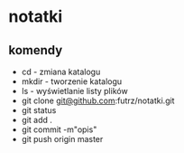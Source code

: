 # notatki
## komendy
* cd - zmiana katalogu
* mkdir - tworzenie katalogu
* ls - wyświetlanie listy plików
* git clone git@github.com:futrz/notatki.git
* git status
* git add .
* git commit -m"opis"
* git push origin master